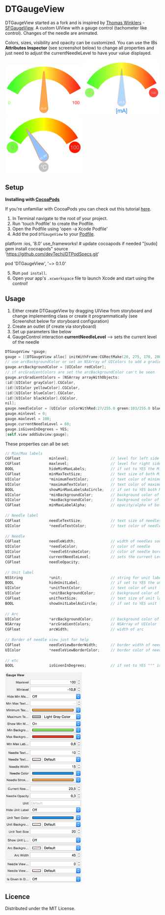 DTGaugeView
===========
DTGaugeView started as a fork and is inspired by [Thomas Winklers](https://github.com/tomgong) - 
[SFGaugeView](https://github.com/simpliflow/SFGaugeView). A custom UIView with a gauge 
control (tachometer like control). Changes of the needle are animated.

Colors, sizes, visibility and opacity can be customized. You can use the IBs 
__Attributes Inspector__ (see screenshot below) to change all properties and just need to 
adjust the currentNeedleLevel to have your value displayed.

<img src="./screenshot.png" alt="Screenshot" width="250"/>
<img src="./screenshot2.png" alt="Screenshot2" width="250"/>
<img src="./screenshot3.png" alt="Screenshot3" width="250"/>

Setup
-----

**Installing with [CocoaPods](http://cocoapods.org)**

If you're unfamiliar with CocoaPods you can check out this tutorial 
[here](http://www.raywenderlich.com/12139/introduction-to-cocoapods).

1. In Terminal navigate to the root of your project.
2. Run 'touch Podfile' to create the Podfile.
3. Open the Podfile using 'open -a Xcode Podfile'
4. Add the pod `DTGaugeView` to your [Podfile](https://github.com/CocoaPods/CocoaPods/wiki/A-Podfile).

platform :ios, '8.0'
use_frameworks! # update cocoapods if needed "[sudo] gem install cocoapods"
source 'https://github.com/devTechi/DTPodSpecs.git'

pod 'DTGaugeView', '~> 0.1.0'

5. Run `pod install`.
6. Open your app's `.xcworkspace` file to launch Xcode and start using the control!

Usage
-----

1. Either create DTGaugeView by dragging UIView from storyboard and change implementing 
class or create it programmatically (see Screenshot below for storyboard configuration)
2. Create an outlet (if create via storyboard)
3. Set up parameters like below
4. GaugeControl interaction __currentNeedleLevel__ --> sets the current level of the needle

```objective-c
DTGaugeView *gauge;
gauge = [[DTGaugeView alloc] initWithFrame:CGRectMake(20, 275, 170, 200)];
// use arcBackgroundColor or set an NSArray of UIColors to add a gradient
gauge.arcBackgroundColor = [UIColor redColor];
// if arcGradientColors are set the arcBackgroundColor can't be seen
gauge.arcGradientColors = [NSArray arrayWithObjects:
(id)[UIColor grayColor].CGColor,
(id)[UIColor yellowColor].CGColor,
(id)[UIColor blueColor].CGColor,
(id)[UIColor blackColor].CGColor,
nil];
gauge.needleColor = [UIColor colorWithRed:27/255.0 green:103/255.0 blue:107/255.0 alpha:1];
gauge.minlevel = 0;
gauge.maxlevel = 100;
gauge.currentNeedleLevel = 60;
gauge.isGivenInDegrees = YES;
[self.view addSubview:gauge];
```

These properties can all be set:
```objective-c
// Min/Max labels
CGFloat             minlevel;					// level for left side of arc and MinLabels text
CGFloat             maxlevel;					// level for right side of arc and MaxLabels text
BOOL                hideMinMaxLabels;			// if set to YES the MinMaxLabels are hidden
CGFloat             minMaxTextSize;				// text size of both MinMaxLabels
UIColor             *minimumTextColor;			// text color of minimum label
UIColor             *maximumTextColor;			// text color of maximum label
BOOL                showMinMaxLabelsAsCircle;	// if set to YES both MinMaxLabels are drawn as circle
UIColor             *minBackgroundColor;		// background color of minimum label
UIColor             *maxBackgroundColor;		// background color of maximum label
CGFloat             minMaxLabelAlpha;			// opacity/alpha of both MinMaxLabels

// Needle label
CGFloat             needleTextSize;				// text size of needles value label
UIColor             *needleTextColor;			// text color of needles value label

// Needle
CGFloat             needleWidth;				// width of needles source/circle
UIColor             *needleColor;				// color of needle
UIColor             *needleStrokeColor;			// color of needle border
CGFloat             currentNeedleLevel;			// sets the current Level
CGFloat             needleOpacity;

// Unit label
NSString            *unit;						// string for unit label
BOOL                hideUnitLabel;				// if set to YES the unit label is hidden
UIColor             *unitTextColor;				// text color of unit label below needle
UIColor             *unitBackgroundColor;		// background color of unit label below needle
CGFloat             unitTextSize;				// text size of unit label below needle
BOOL                showUnitLabelAsCircle;		// if set to YES unit label is drawn as circle

// Arc
UIColor             *arcBackgroundColor;		// background color of arc on top
NSArray             *arcGradientColors;			// NSArray of UIColor for the gradient of the arc
CGFloat             arcWidth;					// width of arc

// Border of needle view just for help
CGFloat             needleViewBorderWidth;		// border width of needle view to see where it is drawn
UIColor             *needleViewBorderColor;		// border color of needle view

// etc
BOOL                isGivenInDegrees;			// if set to YES "°" is added to text in needle
```

<img src="./IBsetup.png" alt="IBSetup" width="250"/>


Licence
-------

Distributed under the MIT License.